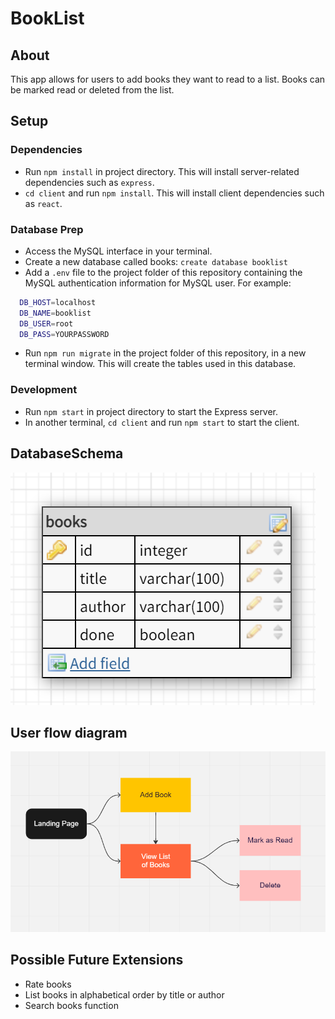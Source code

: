 # BookList

## About
This app allows for users to add books they want to read to a list. Books can be marked read or deleted from the list.

## Setup

### Dependencies

- Run `npm install` in project directory. This will install server-related dependencies such as `express`.
- `cd client` and run `npm install`. This will install client dependencies such as `react`.

### Database Prep
- Access the MySQL interface in your terminal.
- Create a new database called books: `create database booklist`
- Add a `.env` file to the project folder of this repository containing the MySQL authentication information for MySQL user. For example:

```bash
  DB_HOST=localhost
  DB_NAME=booklist
  DB_USER=root
  DB_PASS=YOURPASSWORD
```

- Run `npm run migrate` in the project folder of this repository, in a new terminal window. This will create the tables used in this database.

### Development

- Run `npm start` in project directory to start the Express server.
- In another terminal, `cd client` and run `npm start` to start the client. 

## DatabaseSchema
![Alt text](client/public/images/BookListDBSchema.png)


## User flow diagram
![Alt text](client/public/images/BookList%20UserFlow.png)



## Possible Future Extensions
- Rate books
- List books in alphabetical order by title or author
- Search books function

